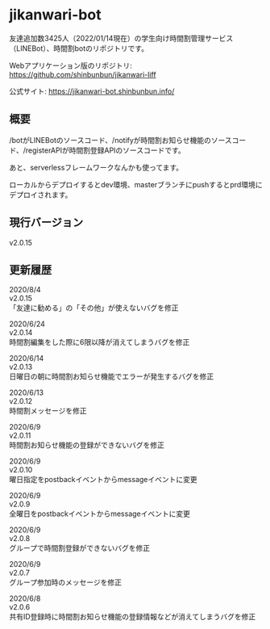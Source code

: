 # jikanwari-bot

友達追加数3425人（2022/01/14現在）の学生向け時間割管理サービス（LINEBot）、時間割botのリポジトリです。

Webアプリケーション版のリポジトリ: https://github.com/shinbunbun/jikanwari-liff

公式サイト: https://jikanwari-bot.shinbunbun.info/

## 概要

/botがLINEBotのソースコード、/notifyが時間割お知らせ機能のソースコード、/registerAPIが時間割登録APIのソースコードです。

あと、serverlessフレームワークなんかも使ってます。

ローカルからデプロイするとdev環境、masterブランチにpushするとprd環境にデプロイされます。

## 現行バージョン

v2.0.15

## 更新履歴

2020/8/4  
v2.0.15  
「友達に勧める」の「その他」が使えないバグを修正

2020/6/24  
v2.0.14  
時間割編集をした際に6限以降が消えてしまうバグを修正

2020/6/14  
v2.0.13  
日曜日の朝に時間割お知らせ機能でエラーが発生するバグを修正

2020/6/13  
v2.0.12  
時間割メッセージを修正

2020/6/9  
v2.0.11  
時間割お知らせ機能の登録ができないバグを修正

2020/6/9  
v2.0.10  
曜日指定をpostbackイベントからmessageイベントに変更

2020/6/9  
v2.0.9  
全曜日をpostbackイベントからmessageイベントに変更

2020/6/9  
v2.0.8  
グループで時間割登録ができないバグを修正

2020/6/9  
v2.0.7  
グループ参加時のメッセージを修正

2020/6/8  
v2.0.6  
共有ID登録時に時間割お知らせ機能の登録情報などが消えてしまうバグを修正
